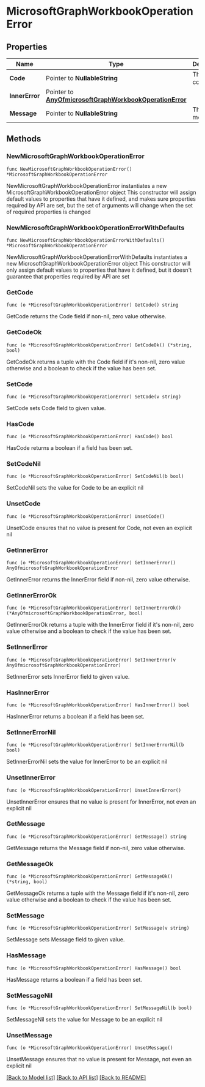 # MicrosoftGraphWorkbookOperationError

## Properties

Name | Type | Description | Notes
------------ | ------------- | ------------- | -------------
**Code** | Pointer to **NullableString** | The error code. | [optional] 
**InnerError** | Pointer to [**AnyOfmicrosoftGraphWorkbookOperationError**](anyOf&lt;microsoft.graph.workbookOperationError&gt;.md) |  | [optional] 
**Message** | Pointer to **NullableString** | The error message. | [optional] 

## Methods

### NewMicrosoftGraphWorkbookOperationError

`func NewMicrosoftGraphWorkbookOperationError() *MicrosoftGraphWorkbookOperationError`

NewMicrosoftGraphWorkbookOperationError instantiates a new MicrosoftGraphWorkbookOperationError object
This constructor will assign default values to properties that have it defined,
and makes sure properties required by API are set, but the set of arguments
will change when the set of required properties is changed

### NewMicrosoftGraphWorkbookOperationErrorWithDefaults

`func NewMicrosoftGraphWorkbookOperationErrorWithDefaults() *MicrosoftGraphWorkbookOperationError`

NewMicrosoftGraphWorkbookOperationErrorWithDefaults instantiates a new MicrosoftGraphWorkbookOperationError object
This constructor will only assign default values to properties that have it defined,
but it doesn't guarantee that properties required by API are set

### GetCode

`func (o *MicrosoftGraphWorkbookOperationError) GetCode() string`

GetCode returns the Code field if non-nil, zero value otherwise.

### GetCodeOk

`func (o *MicrosoftGraphWorkbookOperationError) GetCodeOk() (*string, bool)`

GetCodeOk returns a tuple with the Code field if it's non-nil, zero value otherwise
and a boolean to check if the value has been set.

### SetCode

`func (o *MicrosoftGraphWorkbookOperationError) SetCode(v string)`

SetCode sets Code field to given value.

### HasCode

`func (o *MicrosoftGraphWorkbookOperationError) HasCode() bool`

HasCode returns a boolean if a field has been set.

### SetCodeNil

`func (o *MicrosoftGraphWorkbookOperationError) SetCodeNil(b bool)`

 SetCodeNil sets the value for Code to be an explicit nil

### UnsetCode
`func (o *MicrosoftGraphWorkbookOperationError) UnsetCode()`

UnsetCode ensures that no value is present for Code, not even an explicit nil
### GetInnerError

`func (o *MicrosoftGraphWorkbookOperationError) GetInnerError() AnyOfmicrosoftGraphWorkbookOperationError`

GetInnerError returns the InnerError field if non-nil, zero value otherwise.

### GetInnerErrorOk

`func (o *MicrosoftGraphWorkbookOperationError) GetInnerErrorOk() (*AnyOfmicrosoftGraphWorkbookOperationError, bool)`

GetInnerErrorOk returns a tuple with the InnerError field if it's non-nil, zero value otherwise
and a boolean to check if the value has been set.

### SetInnerError

`func (o *MicrosoftGraphWorkbookOperationError) SetInnerError(v AnyOfmicrosoftGraphWorkbookOperationError)`

SetInnerError sets InnerError field to given value.

### HasInnerError

`func (o *MicrosoftGraphWorkbookOperationError) HasInnerError() bool`

HasInnerError returns a boolean if a field has been set.

### SetInnerErrorNil

`func (o *MicrosoftGraphWorkbookOperationError) SetInnerErrorNil(b bool)`

 SetInnerErrorNil sets the value for InnerError to be an explicit nil

### UnsetInnerError
`func (o *MicrosoftGraphWorkbookOperationError) UnsetInnerError()`

UnsetInnerError ensures that no value is present for InnerError, not even an explicit nil
### GetMessage

`func (o *MicrosoftGraphWorkbookOperationError) GetMessage() string`

GetMessage returns the Message field if non-nil, zero value otherwise.

### GetMessageOk

`func (o *MicrosoftGraphWorkbookOperationError) GetMessageOk() (*string, bool)`

GetMessageOk returns a tuple with the Message field if it's non-nil, zero value otherwise
and a boolean to check if the value has been set.

### SetMessage

`func (o *MicrosoftGraphWorkbookOperationError) SetMessage(v string)`

SetMessage sets Message field to given value.

### HasMessage

`func (o *MicrosoftGraphWorkbookOperationError) HasMessage() bool`

HasMessage returns a boolean if a field has been set.

### SetMessageNil

`func (o *MicrosoftGraphWorkbookOperationError) SetMessageNil(b bool)`

 SetMessageNil sets the value for Message to be an explicit nil

### UnsetMessage
`func (o *MicrosoftGraphWorkbookOperationError) UnsetMessage()`

UnsetMessage ensures that no value is present for Message, not even an explicit nil

[[Back to Model list]](../README.md#documentation-for-models) [[Back to API list]](../README.md#documentation-for-api-endpoints) [[Back to README]](../README.md)



